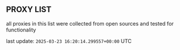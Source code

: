 ## PROXY LIST

all proxies in this list were collected from open sources and tested for functionality

last update: `2025-03-23 16:20:14.299557+00:00` UTC